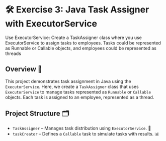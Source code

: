 # 🛠️ Exercise 3: Java Task Assigner with ExecutorService

Use ExecutorService: Create a TaskAssigner class where you use ExecutorService
to assign tasks to employees. Tasks could be represented as Runnable or Callable objects,
and employees could be represented as threads

## Overview 📜
This project demonstrates task assignment in Java using the `ExecutorService`. Here, we create a `TaskAssigner` class that uses `ExecutorService` to manage tasks represented as `Runnable` or `Callable` objects. Each task is assigned to an employee, represented as a thread.

## Project Structure 🗂️
- `TaskAssigner` – Manages task distribution using `ExecutorService`. 🚀
- `taskCreator` – Defines a `Callable` task to simulate tasks with results. 📊
